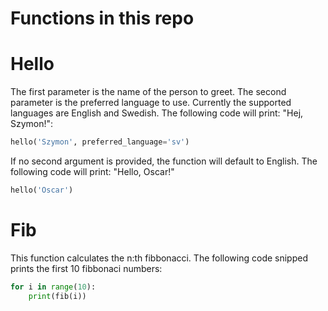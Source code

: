 # Functions in this repo

# Hello

The first parameter is the name of the person to greet. The second parameter is the preferred language to use. Currently the supported languages are English and Swedish. The following code will print: "Hej, Szymon!":
```python
hello('Szymon', preferred_language='sv')
```

If no second argument is provided, the function will default to English. The following code will print: "Hello, Oscar!"
```python
hello('Oscar')
```

# Fib

This function calculates the n:th fibbonacci.
The following code snipped prints the first 10 fibbonaci numbers:
```python
for i in range(10):
    print(fib(i))
```